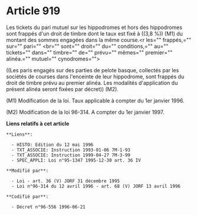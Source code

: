 # Article 919

Les tickets du pari mutuel sur les hippodromes et hors des hippodromes sont frappés d'un droit de timbre dont le taux est
fixé à ((3,8 %)) (M1) du montant des sommes engagées dans la même course.<r les="" frappés,="" sur="" pari="" <br="" sont=""
droit="" du="" conditions,="" au="" tickets="" dans="" timbre="" de="" prévu="" mêmes="" premier="" alinéa.="" mutuel=""
cynodromes="">

((Les paris engagés sur des parties de pelote basque, collectés par les sociétés de courses dans l'enceinte de leur
hippodrome, sont frappés du droit de timbre prévu au premier alinéa. Les modalités d'application du présent alinéa seront
fixées par décret)) (M2).

(M1) Modification de la loi. Taux applicable à compter du 1er janvier 1996.

(M2) Modification de la loi 96-314. A compter du 1er janvier 1997.

</r>

**Liens relatifs à cet article**

	**Liens**:

	  - HISTO: Edition du 12 mai 1996
	  - TXT_ASSOCIE: Instruction 1993-01-06 7M-1-93
	  - TXT_ASSOCIE: Instruction 1999-04-27 7M-3-99
	  - SPEC_APPLI: Loi n°95-1347 1995-12-30 art. 36 IV

	**Modifié par**:

	  - Loi - art. 36 (V) JORF 31 décembre 1995
	  - Loi n°96-314 du 12 avril 1996 - art. 68 (V) JORF 13 avril 1996

	**Codifié par**:

	  - Décret n°96-556 1996-06-21
